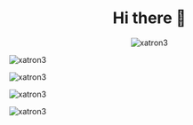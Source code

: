 <h1 align="center">Hi there 👋</h1>

<p align="center">  
  <img src="https://komarev.com/ghpvc/?username=xatron3&label=Profile%20views&color=0e75b6&style=flat" alt="xatron3" />
</p>

<p align="left"><img src="https://github-readme-stats.vercel.app/api/top-langs?username=xatron3&show_icons=true&locale=en&layout=compact&hide=c%23" alt="xatron3" /></p>
<p align="left"><img src="https://github-readme-streak-stats.herokuapp.com/?user=xatron3&" alt="xatron3" /></p>
<p align="left"><img src="https://github-readme-stats.vercel.app/api?username=xatron3&show_icons=true&locale=en" alt="xatron3" /></p>


<p>
  <img src="https://github-profile-trophy.vercel.app/?username=xatron3" alt="xatron3" />
</p>
